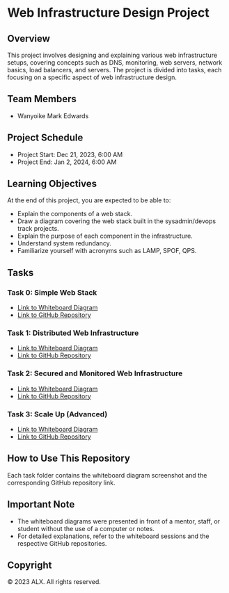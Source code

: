 # Web Infrastructure Design Project

## Overview

This project involves designing and explaining various web infrastructure setups, covering concepts such as DNS, monitoring, web servers, network basics, load balancers, and servers. The project is divided into tasks, each focusing on a specific aspect of web infrastructure design.

## Team Members

- Wanyoike Mark Edwards

## Project Schedule

- Project Start: Dec 21, 2023, 6:00 AM
- Project End: Jan 2, 2024, 6:00 AM

## Learning Objectives

At the end of this project, you are expected to be able to:

- Explain the components of a web stack.
- Draw a diagram covering the web stack built in the sysadmin/devops track projects.
- Explain the purpose of each component in the infrastructure.
- Understand system redundancy.
- Familiarize yourself with acronyms such as LAMP, SPOF, QPS.

## Tasks

### Task 0: Simple Web Stack

- [Link to Whiteboard Diagram](insert_link)
- [Link to GitHub Repository](insert_link)

### Task 1: Distributed Web Infrastructure

- [Link to Whiteboard Diagram](insert_link)
- [Link to GitHub Repository](insert_link)

### Task 2: Secured and Monitored Web Infrastructure

- [Link to Whiteboard Diagram](insert_link)
- [Link to GitHub Repository](insert_link)

### Task 3: Scale Up (Advanced)

- [Link to Whiteboard Diagram](insert_link)
- [Link to GitHub Repository](insert_link)

## How to Use This Repository

Each task folder contains the whiteboard diagram screenshot and the corresponding GitHub repository link.

## Important Note

- The whiteboard diagrams were presented in front of a mentor, staff, or student without the use of a computer or notes.
- For detailed explanations, refer to the whiteboard sessions and the respective GitHub repositories.

## Copyright

© 2023 ALX. All rights reserved.


